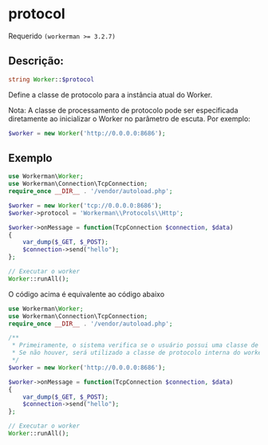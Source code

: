 # protocol
Requerido ```(workerman >= 3.2.7)```

## Descrição:
```php
string Worker::$protocol
```

Define a classe de protocolo para a instância atual do Worker.

Nota: A classe de processamento de protocolo pode ser especificada diretamente ao inicializar o Worker no parâmetro de escuta. Por exemplo:
```php
$worker = new Worker('http://0.0.0.0:8686');
```

## Exemplo

```php
use Workerman\Worker;
use Workerman\Connection\TcpConnection;
require_once __DIR__ . '/vendor/autoload.php';

$worker = new Worker('tcp://0.0.0.0:8686');
$worker->protocol = 'Workerman\\Protocols\\Http';

$worker->onMessage = function(TcpConnection $connection, $data)
{
    var_dump($_GET, $_POST);
    $connection->send("hello");
};

// Executar o worker
Worker::runAll();
```

O código acima é equivalente ao código abaixo

```php
use Workerman\Worker;
use Workerman\Connection\TcpConnection;
require_once __DIR__ . '/vendor/autoload.php';

/**
 * Primeiramente, o sistema verifica se o usuário possui uma classe de protocolo personalizada \Protocols\Http.
 * Se não houver, será utilizado a classe de protocolo interna do workerman Workerman\Protocols\Http.
 */
$worker = new Worker('http://0.0.0.0:8686');

$worker->onMessage = function(TcpConnection $connection, $data)
{
    var_dump($_GET, $_POST);
    $connection->send("hello");
};

// Executar o worker
Worker::runAll();
```
